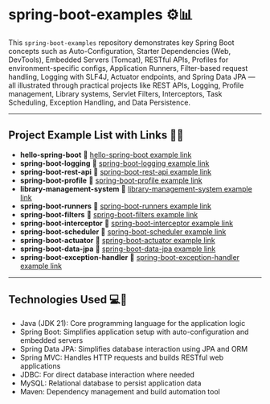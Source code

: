 # spring-boot-examples ⚙️📊

This `spring-boot-examples` repository demonstrates key Spring Boot concepts such as Auto-Configuration, Starter Dependencies (Web, DevTools), Embedded Servers (Tomcat), RESTful APIs, Profiles for environment-specific configs, Application Runners, Filter-based request handling, Logging with SLF4J, Actuator endpoints, and Spring Data JPA — all illustrated through practical projects like REST APIs, Logging, Profile management, Library systems, Servlet Filters, Interceptors, Task Scheduling, Exception Handling, and Data Persistence.

---

## Project Example List with Links 🔗📂

- **hello-spring-boot** 🔗 [hello-spring-boot example link](https://github.com/thevishalchothe/spring-boot-examples/tree/b777790ed90667e9b3deb4ecde3162aa4694f9a1/hello-spring-boot)
- **spring-boot-logging** 🔗 [spring-boot-logging example link](https://github.com/thevishalchothe/spring-boot-examples/tree/b777790ed90667e9b3deb4ecde3162aa4694f9a1/spring-boot-logging)
- **spring-boot-rest-api** 🔗 [spring-boot-rest-api example link](https://github.com/thevishalchothe/spring-boot-examples/tree/b777790ed90667e9b3deb4ecde3162aa4694f9a1/spring-boot-rest-api)
- **spring-boot-profile** 🔗 [spring-boot-profile example link](https://github.com/thevishalchothe/spring-boot-examples/tree/b777790ed90667e9b3deb4ecde3162aa4694f9a1/spring-boot-profile)
- **library-management-system** 🔗 [library-management-system example link](https://github.com/thevishalchothe/spring-boot-examples/tree/b777790ed90667e9b3deb4ecde3162aa4694f9a1/library-management-system)
- **spring-boot-runners** 🔗 [spring-boot-runners example link](https://github.com/thevishalchothe/spring-boot-examples/tree/2ea82f034332b6419ce2417ce0939a7a1c49b7b2/spring-boot-runners)
- **spring-boot-filters** 🔗 [spring-boot-filters example link](https://github.com/thevishalchothe/spring-boot-examples/tree/923db60262cbd5707eaa482f6f0576909e30553d/spring-boot-filters)
- **spring-boot-interceptor** 🔗 [spring-boot-interceptor example link](https://github.com/thevishalchothe/spring-boot-examples/tree/45274202659863a45729f523d28928668a2318a6/spring-boot-interceptor)
- **spring-boot-scheduler** 🔗 [spring-boot-scheduler example link](https://github.com/thevishalchothe/spring-boot-examples/tree/45154998d751f82c98f1d6cd85139e4cf8151b48/spring-boot-scheduler)
- **spring-boot-actuator** 🔗 [spring-boot-actuator example link](https://github.com/thevishalchothe/spring-boot-examples/tree/82f97912e0981efcefd04a363c0bfb76ad3d7f18/spring-boot-actuator)
- **spring-boot-data-jpa** 🔗 [spring-boot-data-jpa example link](https://github.com/thevishalchothe/spring-boot-examples/tree/062431dbfb1f7368073dc087eff0699fccb0e43b/spring-boot-data-jpa)
- **spring-boot-exception-handler** 🔗 [spring-boot-exception-handler example link](https://github.com/thevishalchothe/spring-boot-examples/tree/0cb06976f628659209999418a3226c6c5a34699d/spring-boot-exception-handler)

---

## Technologies Used 💻🔧

- Java (JDK 21): Core programming language for the application logic
- Spring Boot: Simplifies application setup with auto-configuration and embedded servers
- Spring Data JPA: Simplifies database interaction using JPA and ORM
- Spring MVC: Handles HTTP requests and builds RESTful web applications
- JDBC: For direct database interaction where needed
- MySQL: Relational database to persist application data
- Maven: Dependency management and build automation tool

